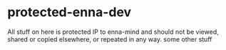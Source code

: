 # protected-enna-dev
All stuff on here is protected IP to enna-mind and should not be viewed, shared or copied elsewhere, or repeated in any way. 
some other stuff